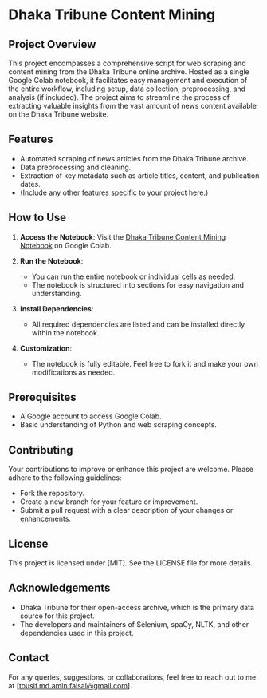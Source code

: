 # Dhaka Tribune Content Mining

## Project Overview
This project encompasses a comprehensive script for web scraping and content mining from the Dhaka Tribune online archive. Hosted as a single Google Colab notebook, it facilitates easy management and execution of the entire workflow, including setup, data collection, preprocessing, and analysis (if included). The project aims to streamline the process of extracting valuable insights from the vast amount of news content available on the Dhaka Tribune website.

## Features
- Automated scraping of news articles from the Dhaka Tribune archive.
- Data preprocessing and cleaning.
- Extraction of key metadata such as article titles, content, and publication dates.
- (Include any other features specific to your project here.)

## How to Use
1. **Access the Notebook**: Visit the [Dhaka Tribune Content Mining Notebook](<https://colab.research.google.com/drive/15E85yH_pA8tjz5_52HhpPGqupZHMG8L9#scrollTo=SgnwhXfkSXa3>) on Google Colab.
2. **Run the Notebook**:
   - You can run the entire notebook or individual cells as needed.
   - The notebook is structured into sections for easy navigation and understanding.

3. **Install Dependencies**:
   - All required dependencies are listed and can be installed directly within the notebook.

4. **Customization**:
   - The notebook is fully editable. Feel free to fork it and make your own modifications as needed.

## Prerequisites
- A Google account to access Google Colab.
- Basic understanding of Python and web scraping concepts.

## Contributing
Your contributions to improve or enhance this project are welcome. Please adhere to the following guidelines:
- Fork the repository.
- Create a new branch for your feature or improvement.
- Submit a pull request with a clear description of your changes or enhancements.

## License
This project is licensed under [MIT]. See the LICENSE file for more details.

## Acknowledgements
- Dhaka Tribune for their open-access archive, which is the primary data source for this project.
- The developers and maintainers of Selenium, spaCy, NLTK, and other dependencies used in this project.

## Contact
For any queries, suggestions, or collaborations, feel free to reach out to me at [tousif.md.amin.faisal@gmail.com].
